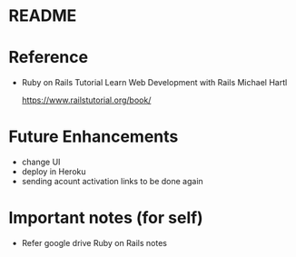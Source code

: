 # README

# Reference

- Ruby on Rails Tutorial
   Learn Web Development with Rails
   Michael Hartl
   
   https://www.railstutorial.org/book/

# Future Enhancements

- change UI 
- deploy in Heroku
- sending acount activation links to be done again



# Important notes (for self)
- Refer google drive Ruby on Rails notes
